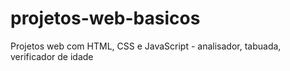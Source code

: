 # projetos-web-basicos
Projetos web com HTML, CSS e JavaScript - analisador, tabuada, verificador de idade
